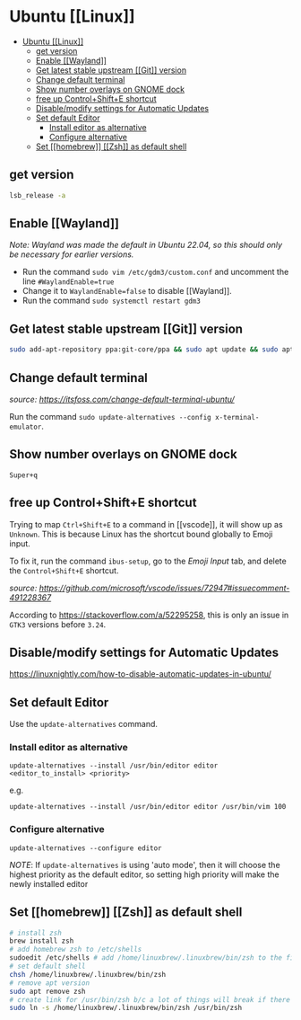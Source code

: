 # Ubuntu [[Linux]]

- [Ubuntu \[\[Linux\]\]](#ubuntu-linux)
  - [get version](#get-version)
  - [Enable \[\[Wayland\]\]](#enable-wayland)
  - [Get latest stable upstream \[\[Git\]\] version](#get-latest-stable-upstream-git-version)
  - [Change default terminal](#change-default-terminal)
  - [Show number overlays on GNOME dock](#show-number-overlays-on-gnome-dock)
  - [free up Control+Shift+E shortcut](#free-up-controlshifte-shortcut)
  - [Disable/modify settings for Automatic Updates](#disablemodify-settings-for-automatic-updates)
  - [Set default Editor](#set-default-editor)
    - [Install editor as alternative](#install-editor-as-alternative)
    - [Configure alternative](#configure-alternative)
  - [Set \[\[homebrew\]\] \[\[Zsh\]\] as default shell](#set-homebrew-zsh-as-default-shell)

## get version

```bash
lsb_release -a
```

## Enable [[Wayland]]

_Note: Wayland was made the default in Ubuntu 22.04, so this should only be necessary for earlier versions._

- Run the command `sudo vim /etc/gdm3/custom.conf` and uncomment the line `#WaylandEnable=true`
- Change it to `WaylandEnable=false` to disable [[Wayland]].
- Run the command `sudo systemctl restart gdm3`

## Get latest stable upstream [[Git]] version

```bash
sudo add-apt-repository ppa:git-core/ppa && sudo apt update && sudo apt install git
```

## Change default terminal

_source: <https://itsfoss.com/change-default-terminal-ubuntu/>_

Run the command `sudo update-alternatives --config x-terminal-emulator`.

## Show number overlays on GNOME dock

`Super+q`

## free up Control+Shift+E shortcut

Trying to map `Ctrl+Shift+E` to a command in [[vscode]], it will show up as `Unknown`. This is because Linux has the
shortcut bound globally to Emoji input.

To fix it, run the command `ibus-setup`, go to the _Emoji Input_ tab, and delete the `Control+Shift+E` shortcut.

_source: <https://github.com/microsoft/vscode/issues/72947#issuecomment-491228367>_

According to <https://stackoverflow.com/a/52295258>, this is only an issue in `GTK3` versions before `3.24`.

## Disable/modify settings for Automatic Updates

<https://linuxnightly.com/how-to-disable-automatic-updates-in-ubuntu/>

## Set default Editor

Use the `update-alternatives` command.

### Install editor as alternative

`update-alternatives --install /usr/bin/editor editor <editor_to_install> <priority>`

e.g.

`update-alternatives --install /usr/bin/editor editor /usr/bin/vim 100`

### Configure alternative

`update-alternatives --configure editor`

_NOTE_: If `update-alternatives` is using 'auto mode', then it will choose the highest priority as the default editor, so
setting  high priority will make the newly installed editor

## Set [[homebrew]] [[Zsh]] as default shell

```bash
# install zsh
brew install zsh
# add homebrew zsh to /etc/shells
sudoedit /etc/shells # add /home/linuxbrew/.linuxbrew/bin/zsh to the file
# set default shell
chsh /home/linuxbrew/.linuxbrew/bin/zsh
# remove apt version
sudo apt remove zsh
# create link for /usr/bin/zsh b/c a lot of things will break if there's no zsh there
sudo ln -s /home/linuxbrew/.linuxbrew/bin/zsh /usr/bin/zsh
```
